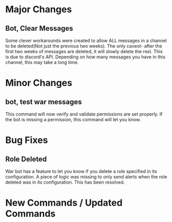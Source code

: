# Major Changes

## Bot, Clear Messages

Some clever workarounds were created to allow ALL messages in a channel to be deleted(Not just the previous two weeks).
The only caveot- after the first two weeks of messages are deleted, it will slowly delete the rest. This is due to discord's API. Depending on how many messages you have in this channel, this may take a long time.

# Minor Changes

## bot, test war messages

This command will now verify and validate permissions are set properly. If the bot is missing a permission, this command will let you know.

# Bug Fixes

## Role Deleted

War bot has a feature to let you know if you delete a role specified in its configuration. A piece of logic was missing to only send alerts when the role deleted was in its configuration. This has been resolved.

# New Commands / Updated Commands
